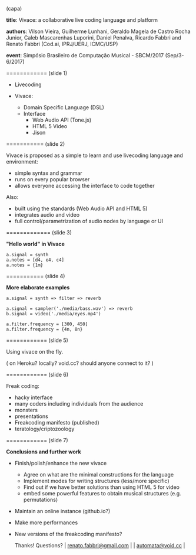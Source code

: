 (capa)


**title**:
Vivace: a collaborative live coding language and platform

**authors**:
 Vilson Vieira, Guilherme Lunhani, Geraldo Magela de Castro Rocha Junior,
 Caleb Mascarenhas Luporini, Daniel Penalva, Ricardo Fabbri and Renato Fabbri
 (Cod.ai, IPRJ/UERJ, ICMC/USP)

**event**:
Simpósio Brasileiro de Computação Musical - SBCM/2017
(Sep/3-6/2017)









============
(slide 1)


* Livecoding

* Vivace:
  - Domain Specific Language (DSL)
  - Interface
    * Web Audio API (Tone.js)
    * HTML 5 Video
    * Jison










===========
(slide 2)


Vivace is proposed as 
a simple to learn and use
livecoding language and environment:
* simple syntax and grammar
* runs on every popular browser
* allows everyone accessing the interface to code together

Also:
* built using the standards (Web Audio API and HTML 5)
* integrates audio and video
* full control/parametrization of audio nodes by language or UI










=============
(slide 3)


**"Hello world" in Vivace**

    a.signal = synth
    a.notes = [d4, e4, c4]
    a.notes = {1m}












===========
(slide 4)


**More elaborate examples**

    a.signal = synth => filter => reverb

    a.signal = sampler('./media/bass.wav') => reverb
    b.signal = video('./media/eyes.mp4')

    a.filter.frequency = [300, 450]
    a.filter.frequency = {4n, 8n}












============
(slide 5)


Using vivace on the fly.

(
on Heroku? locally? void.cc?
should anyone connect to it?
)








============
(slide 6)


Freak coding:
* hacky interface
* many coders including individuals from the audience
* monsters
* presentations
* Freakcoding manifesto (published)
* teratology/criptozoology












============
(slide 7)


**Conclusions and further work**


* Finish/polish/enhance the new vivace
  - Agree on what are the minimal constructions for the language
  - Implement modes for writing structures (less/more specific)
  - Find out if we have better solutions than using HTML 5 for video
  - embed some powerful features to obtain musical structures (e.g. permutations)
* Maintain an online instance (github.io?)
* Make more performances
* New versions of the freakcoding manifesto?


  Thanks! Questions?
| renato.fabbri@gmail.com |
| automata@void.cc        |
